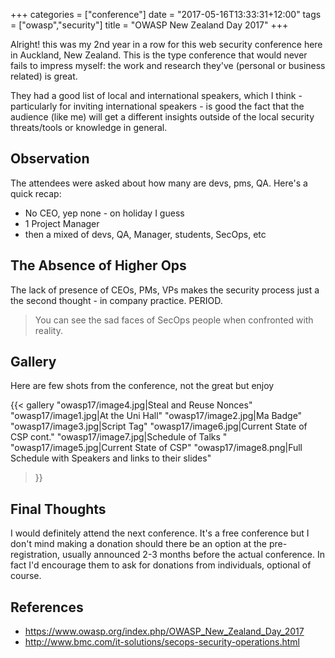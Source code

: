 +++
categories = ["conference"]
date = "2017-05-16T13:33:31+12:00"
tags = ["owasp","security"]
title = "OWASP New Zealand Day 2017"
+++

Alright! this was my 2nd year in a row for this web security conference here in Auckland, New Zealand. This is the type conference that would never fails to impress myself: the work and research they've (personal or business related) is great.

They had a good list of local and international speakers, which I think - particularly for inviting international speakers - is good the fact that the audience (like me) will get a different insights outside of the local security threats/tools or knowledge in general.

## Observation

The attendees were asked about how many are devs, pms, QA. Here's a quick recap:

* No CEO, yep none - on holiday I guess
* 1 Project Manager
* then a mixed of devs, QA, Manager, students, SecOps, etc

## The Absence of Higher Ops

The lack of presence of CEOs, PMs, VPs makes the security process just a the second thought - in company practice. PERIOD.

> You can see the sad faces of SecOps people when confronted with reality.

## Gallery

Here are few shots from the conference, not the great but enjoy

{{< gallery
  "owasp17/image4.jpg|Steal and Reuse Nonces"
  "owasp17/image1.jpg|At the Uni Hall"
  "owasp17/image2.jpg|Ma Badge"
  "owasp17/image3.jpg|Script Tag"
  "owasp17/image6.jpg|Current State of CSP cont."
  "owasp17/image7.jpg|Schedule of Talks "
  "owasp17/image5.jpg|Current State of CSP"
  "owasp17/image8.png|Full Schedule with Speakers and links to their slides"
>}}

## Final Thoughts

I would definitely attend the next conference. It's a free conference but I don't mind making a donation should there be an option at the pre-registration, usually announced 2-3 months before the actual conference. In fact I'd encourage them to ask for donations from individuals, optional of course.

## References

* https://www.owasp.org/index.php/OWASP_New_Zealand_Day_2017
* http://www.bmc.com/it-solutions/secops-security-operations.html